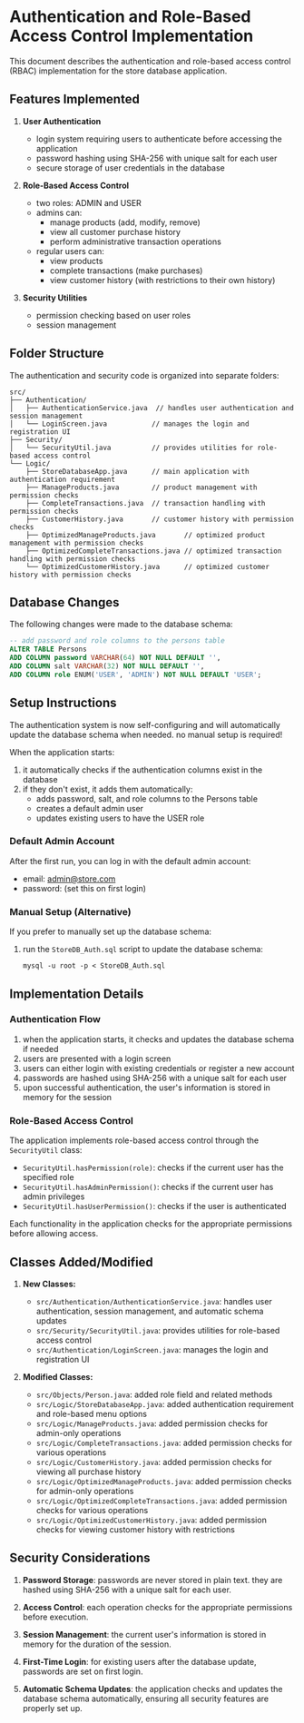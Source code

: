# Authentication and Role-Based Access Control Implementation

This document describes the authentication and role-based access control (RBAC) implementation for the store database application.

## Features Implemented

1. **User Authentication**
   - login system requiring users to authenticate before accessing the application
   - password hashing using SHA-256 with unique salt for each user
   - secure storage of user credentials in the database

2. **Role-Based Access Control**
   - two roles: ADMIN and USER
   - admins can:
     - manage products (add, modify, remove)
     - view all customer purchase history
     - perform administrative transaction operations
   - regular users can:
     - view products
     - complete transactions (make purchases)
     - view customer history (with restrictions to their own history)

3. **Security Utilities**
   - permission checking based on user roles
   - session management

## Folder Structure

The authentication and security code is organized into separate folders:

```
src/
├── Authentication/
│   ├── AuthenticationService.java  // handles user authentication and session management
│   └── LoginScreen.java           // manages the login and registration UI
├── Security/
│   └── SecurityUtil.java          // provides utilities for role-based access control
└── Logic/
    ├── StoreDatabaseApp.java      // main application with authentication requirement
    ├── ManageProducts.java        // product management with permission checks
    ├── CompleteTransactions.java  // transaction handling with permission checks
    ├── CustomerHistory.java       // customer history with permission checks
    ├── OptimizedManageProducts.java       // optimized product management with permission checks
    ├── OptimizedCompleteTransactions.java // optimized transaction handling with permission checks
    └── OptimizedCustomerHistory.java      // optimized customer history with permission checks
```

## Database Changes

The following changes were made to the database schema:

```sql
-- add password and role columns to the persons table
ALTER TABLE Persons
ADD COLUMN password VARCHAR(64) NOT NULL DEFAULT '',
ADD COLUMN salt VARCHAR(32) NOT NULL DEFAULT '',
ADD COLUMN role ENUM('USER', 'ADMIN') NOT NULL DEFAULT 'USER';
```

## Setup Instructions

The authentication system is now self-configuring and will automatically update the database schema when needed. no manual setup is required!

When the application starts:
1. it automatically checks if the authentication columns exist in the database
2. if they don't exist, it adds them automatically:
   - adds password, salt, and role columns to the Persons table
   - creates a default admin user
   - updates existing users to have the USER role

### Default Admin Account

After the first run, you can log in with the default admin account:
- email: admin@store.com
- password: (set this on first login)

### Manual Setup (Alternative)

If you prefer to manually set up the database schema:
1. run the `StoreDB_Auth.sql` script to update the database schema:
   ```
   mysql -u root -p < StoreDB_Auth.sql
   ```

## Implementation Details

### Authentication Flow

1. when the application starts, it checks and updates the database schema if needed
2. users are presented with a login screen
3. users can either login with existing credentials or register a new account
4. passwords are hashed using SHA-256 with a unique salt for each user
5. upon successful authentication, the user's information is stored in memory for the session

### Role-Based Access Control

The application implements role-based access control through the `SecurityUtil` class:

- `SecurityUtil.hasPermission(role)`: checks if the current user has the specified role
- `SecurityUtil.hasAdminPermission()`: checks if the current user has admin privileges
- `SecurityUtil.hasUserPermission()`: checks if the user is authenticated

Each functionality in the application checks for the appropriate permissions before allowing access.

## Classes Added/Modified

1. **New Classes:**
   - `src/Authentication/AuthenticationService.java`: handles user authentication, session management, and automatic schema updates
   - `src/Security/SecurityUtil.java`: provides utilities for role-based access control
   - `src/Authentication/LoginScreen.java`: manages the login and registration UI

2. **Modified Classes:**
   - `src/Objects/Person.java`: added role field and related methods
   - `src/Logic/StoreDatabaseApp.java`: added authentication requirement and role-based menu options
   - `src/Logic/ManageProducts.java`: added permission checks for admin-only operations
   - `src/Logic/CompleteTransactions.java`: added permission checks for various operations
   - `src/Logic/CustomerHistory.java`: added permission checks for viewing all purchase history
   - `src/Logic/OptimizedManageProducts.java`: added permission checks for admin-only operations
   - `src/Logic/OptimizedCompleteTransactions.java`: added permission checks for various operations
   - `src/Logic/OptimizedCustomerHistory.java`: added permission checks for viewing customer history with restrictions

## Security Considerations

1. **Password Storage**: passwords are never stored in plain text. they are hashed using SHA-256 with a unique salt for each user.

2. **Access Control**: each operation checks for the appropriate permissions before execution.

3. **Session Management**: the current user's information is stored in memory for the duration of the session.

4. **First-Time Login**: for existing users after the database update, passwords are set on first login.

5. **Automatic Schema Updates**: the application checks and updates the database schema automatically, ensuring all security features are properly set up.
